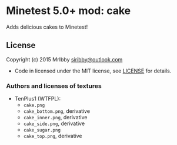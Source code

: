 # Minetest 5.0+ mod: cake
Adds delicious cakes to Minetest!

## License
Copyright (c) 2015 MrIbby <siribby@outlook.com>
- Code in licensed under the MIT license, see [LICENSE](LICENSE) for details.

### Authors and licenses of textures
- TenPlus1 (WTFPL):
    - `cake.png`
    - `cake_bottom.png`, derivative
    - `cake_inner.png`, derivative
    - `cake_side.png`, derivative
    - `cake_sugar.png`
    - `cake_top.png`, derivative
